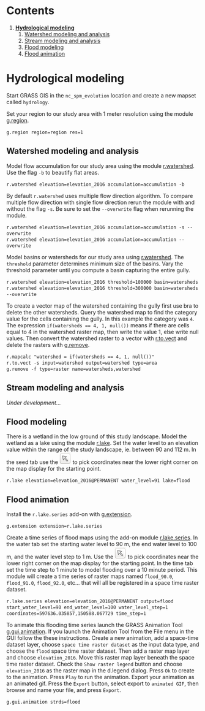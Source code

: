 # Contents
1. [**Hydrological modeling**](#hydrological-modeling)
    1. [Watershed modeling and analysis](#watershed-modeling-and-analysis)
    2. [Stream modeling and analysis](#stream-modeling-and-analysis)
    3. [Flood modeling](#flood-modeling)
    4. [Flood animation](#flood-animation)

# Hydrological modeling
Start GRASS GIS in the `nc_spm_evolution` location
and create a new mapset called `hydrology`.

Set your region to our study area with 1 meter resolution
using the module
[g.region](https://grass.osgeo.org/grass72/manuals/g.region.html).
```
g.region region=region res=1
```

## Watershed modeling and analysis
Model flow accumulation for our study area using the module
[r.watershed](https://grass.osgeo.org/grass72/manuals/r.watershed.html).
Use the flag `-b` to beautify flat areas.
```
r.watershed elevation=elevation_2016 accumulation=accumulation -b
```

By default `r.watershed` uses multiple flow direction algorithm.
To compare multiple flow direction with single flow direction
rerun the module with and without the flag `-s`.
Be sure to set the `--overwrite` flag when rerunning the module.
```
r.watershed elevation=elevation_2016 accumulation=accumulation -s --overwrite
r.watershed elevation=elevation_2016 accumulation=accumulation --overwrite
```

Model basins or watersheds for our study area
using [r.watershed](https://grass.osgeo.org/grass72/manuals/r.watershed.html).
The `threshold` parameter determines minimum size of the basins.
Vary the threshold parameter
until you compute a basin capturing the entire gully.
```
r.watershed elevation=elevation_2016 threshold=100000 basin=watersheds
r.watershed elevation=elevation_2016 threshold=300000 basin=watersheds --overwrite
```

To create a vector map of the watershed containing the gully
first use bra to delete the other watersheds.
Query the watershed map to find the category value
for the cells containing the gully.
In this example the category was `4`.
The expression `if(watersheds == 4, 1, null())`
means if there are cells equal to 4 in the watershed raster map,
then write the value 1, else write null values.
Then convert the watershed raster to a vector with
[r.to.vect](https://grass.osgeo.org/grass72/manuals/r.to.vect.html)
and delete the rasters
with [g.remove](https://grass.osgeo.org/grass72/manuals/g.remove.html).
```
r.mapcalc "watershed = if(watersheds == 4, 1, null())"
r.to.vect -s input=watershed output=watershed type=area
g.remove -f type=raster name=watersheds,watershed
```

## Stream modeling and analysis
*Under development...*

## Flood modeling
There is a wetland in the low ground of this study landscape.
Model the wetland as a lake using the module
[r.lake](https://grass.osgeo.org/grass72/manuals/r.lake.html).
Set the water level to an elevation value
within the range of the study landscape,
ie. between 90 and 112 m.
In the seed tab use the ![pointer](../images/grass-gui/pointer.png)
to pick coordinates near the lower right corner on the map display
for the starting point.
```
r.lake elevation=elevation_2016@PERMANENT water_level=91 lake=flood
```

## Flood animation
Install the `r.lake.series` add-on with
[g.extension](https://grass.osgeo.org/grass72/manuals/g.extension.html).
```
g.extension extension=r.lake.series
```

Create a time series of flood maps using the add-on module
[r.lake.series](https://grass.osgeo.org/grass72/manuals/addons/r.lake.series.html).
In the water tab
set the starting water level to 90 m, the end water level to 100 m,
and the water level step to 1 m.
Use the ![pointer](../images/grass-gui/pointer.png)
to pick coordinates near the lower right corner on the map display
for the starting point.
In the time tab set the time step to 1 minute
to model flooding over a 10 minute period.
This module will create a time series of raster maps
named `flood_90.0`, `flood_91.0`, `flood_92.0`, etc...
that will all be registered in a space time raster dataset.
```
r.lake.series elevation=elevation_2016@PERMANENT output=flood start_water_level=90 end_water_level=100 water_level_step=1 coordinates=597636.035857,150588.067729 time_step=1
```

To animate this flooding time series launch the GRASS Animation Tool
[g.gui.animation](https://grass.osgeo.org/grass72/manuals/g.gui.animation.html).
If you launch the Animation Tool from the File menu in the GUI
follow the these instructions.
Create a new animation,
add a space-time dataset layer,
choose `space time raster dataset` as the input data type,
and choose the `flood` space time raster dataset.
Then add a raster map layer
and choose `elevation_2016`.
Move this raster map layer beneath the space time raster dataset.
Check the `Show raster legend` button
and choose `elevation_2016`
as the raster map in the d.legend dialog.
Press `Ok` to create to the animation.
Press `Play` to run the animation.
Export your animation as an animated gif.
Press the `Export` button,
select export to `animated GIF`,
then browse and name your file,
and press `Export`.
```
g.gui.animation strds=flood
```
